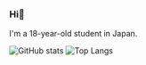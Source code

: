 ### Hi👋
I'm a 18-year-old student in Japan.

![GitHub stats](https://github-readme-stats.vercel.app/api?username=sakusaku3939&theme=slateorange&show_icons=true&count_private=true)
![Top Langs](https://github-readme-stats.vercel.app/api/top-langs/?username=sakusaku3939&theme=slateorange&layout=compact&count_private=true)
